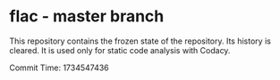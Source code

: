 # flac - master branch

This repository contains the frozen state of the repository.
Its history is cleared. It is used only for static code
analysis with Codacy.

Commit Time: 1734547436